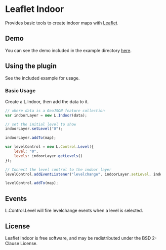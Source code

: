 Leaflet Indoor
=====================

Provides basic tools to create indoor maps with
[Leaflet](http://leafletjs.com).

## Demo

You can see the demo included in the example directory
[here](http://cbaines.github.io/leaflet-indoor/examples/).

## Using the plugin

See the included example for usage.

### Basic Usage

Create a L.Indoor, then add the data to it.

```javascript
// where data is a GeoJSON feature collection
var indoorLayer = new L.Indoor(data);

// set the initial level to show
indoorLayer.setLevel("0");

indoorLayer.addTo(map);

var levelControl = new L.Control.Level({
    level: "0",
    levels: indoorLayer.getLevels()
});

// Connect the level control to the indoor layer
levelControl.addEventListener("levelchange", indoorLayer.setLevel, indoorLayer);

levelControl.addTo(map);
```

## Events

L.Control.Level will fire levelchange events when a level is selected.

## License

Leaflet Indoor is free software, and may be redistributed under the BSD
2-Clause License.
